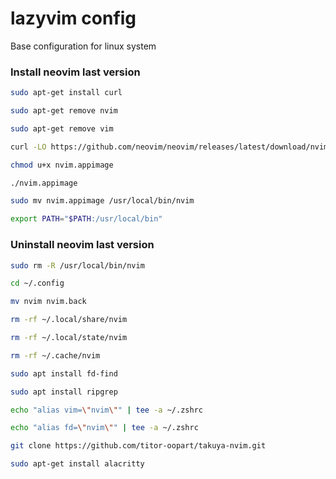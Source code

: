 # lazyvim config
Base configuration for linux system

### Install neovim last version
```sh
sudo apt-get install curl
```
```sh
sudo apt-get remove nvim
```
```sh
sudo apt-get remove vim
```
```sh
curl -LO https://github.com/neovim/neovim/releases/latest/download/nvim.appimage
```
```sh
chmod u+x nvim.appimage
```
```sh
./nvim.appimage

```
```sh
sudo mv nvim.appimage /usr/local/bin/nvim

```
```sh
export PATH="$PATH:/usr/local/bin"
```
### Uninstall neovim last version
```sh
sudo rm -R /usr/local/bin/nvim
```

```sh
cd ~/.config
```

```sh
mv nvim nvim.back
```

```sh
rm -rf ~/.local/share/nvim
```

```sh
rm -rf ~/.local/state/nvim
```

```sh
rm -rf ~/.cache/nvim
```
```sh
sudo apt install fd-find
```

```sh
sudo apt install ripgrep
```
```sh
echo "alias vim=\"nvim\"" | tee -a ~/.zshrc
```
```sh
echo "alias fd=\"nvim\"" | tee -a ~/.zshrc
```
```sh
git clone https://github.com/titor-oopart/takuya-nvim.git
```

```sh
sudo apt-get install alacritty
```

